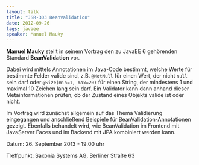 ```yaml
---
layout: talk
title: "JSR-303 BeanValidation"
date: 2012-09-26
tags: javaee
speaker: Manuel Mauky
---
```


**Manuel Mauky** stellt in seinem Vortrag den zu JavaEE 6 gehörenden Standard **BeanValidation** vor.

Dabei wird mittels Annotationen im Java-Code bestimmt, welche Werte für bestimmte Felder valide sind, z.B. `@NotNull` für einen Wert, der nicht `null` sein darf oder `@Size(min=1, max=20)` für einen String, der mindestens 1 und maximal 10 Zeichen lang sein darf.
Ein Validator kann dann anhand dieser Metainformationen prüfen, ob der Zustand eines Objekts valide ist oder nicht. 

Im Vortrag wird zunächst allgemein auf das Thema Validierung eingegangen und anschließend Beispiele für BeanValidation-Annotationen gezeigt. Ebenfalls behandelt wird, wie BeanValidation im Frontend mit JavaServer Faces und im Backend mit JPA kombiniert werden kann.


Datum: 26. September 2013 - 19:00 uhr

Treffpunkt: Saxonia Systems AG, Berliner Straße 63